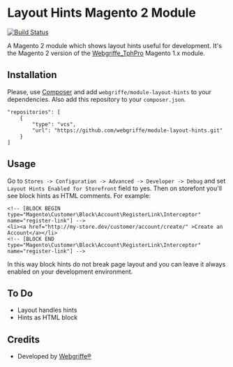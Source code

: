 Layout Hints Magento 2 Module
=============================

[![Build Status](https://travis-ci.org/webgriffe/module-layout-hints.svg?branch=master)](https://travis-ci.org/webgriffe/module-layout-hints)

A Magento 2 module which shows layout hints useful for development.
It's the Magento 2 version of the [Webgriffe_TphPro](https://github.com/aleron75/Webgriffe_TphPro) Magento 1.x module.

Installation
------------

Please, use [Composer](https://getcomposer.org) and add `webgriffe/module-layout-hints` to your dependencies. Also add this repository to your `composer.json`.

	"repositories": [
        {
            "type": "vcs",
            "url": "https://github.com/webgriffe/module-layout-hints.git"
        }
    ]
    
Usage
-----

Go to `Stores -> Configuration -> Advanced -> Developer -> Debug` and set `Layout Hints Enabled for Storefront` field to yes.
Then on storefont you'll see block hints as HTML comments. For example:

    <!-- [BLOCK BEGIN type="Magento\Customer\Block\Account\RegisterLink\Interceptor" name="register-link"] -->
    <li><a href="http://my-store.dev/customer/account/create/" >Create an Account</a></li>
    <!-- [BLOCK END type="Magento\Customer\Block\Account\RegisterLink\Interceptor" name="register-link"] -->
    
In this way block hints do not break page layout and you can leave it always enabled on your development environment.

To Do
-----

* Layout handles hints
* Hints as HTML block

Credits
-------

* Developed by [Webgriffe®](http://webgriffe.com)
